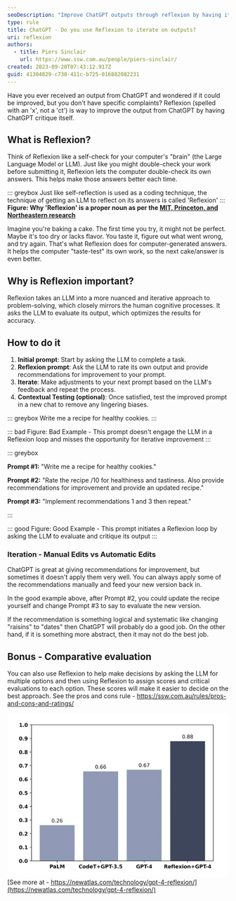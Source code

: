 ```yaml
---
seoDescription: "Improve ChatGPT outputs through reflexion by having it critique itself, enhancing accuracy and iteration."
type: rule
title: ChatGPT - Do you use Reflexion to iterate on outputs?
uri: reflexion
authors:
  - title: Piers Sinclair
    url: https://www.ssw.com.au/people/piers-sinclair/
created: 2023-09-20T07:43:12.917Z
guid: 41304829-c730-411c-b725-016882082231
---
```


Have you ever received an output from ChatGPT and wondered if it could be improved, but you don't have specific complaints? Reflexion (spelled with an 'x', not a 'ct') is way to improve the output from ChatGPT by having ChatGPT critique itself.

<!--endintro-->

## What is Reflexion?

Think of Reflexion like a self-check for your computer's "brain" (the Large Language Model or LLM). Just like you might double-check your work before submitting it, Reflexion lets the computer double-check its own answers. This helps make those answers better each time.

::: greybox
Just like self-reflection is used as a coding technique, the technique of getting an LLM to reflect on its answers is called 'Reflexion'
:::
**Figure: Why 'Reflexion' is a proper noun as per the [MIT, Princeton, and Northeastern research](https://arxiv.org/pdf/2303.11366.pdf)**

Imagine you're baking a cake. The first time you try, it might not be perfect. Maybe it's too dry or lacks flavor. You taste it, figure out what went wrong, and try again. That's what Reflexion does for computer-generated answers. It helps the computer "taste-test" its own work, so the next cake/answer is even better.

## Why is Reflexion important?

Reflexion takes an LLM into a more nuanced and iterative approach to problem-solving, which closely mirrors the human cognitive processes. It asks the LLM to evaluate its output, which optimizes the results for accuracy.

## How to do it

1. **Initial prompt**: Start by asking the LLM to complete a task.
2. **Reflexion prompt**: Ask the LLM to rate its own output and provide recommendations for improvement to your prompt.
3. **Iterate**: Make adjustments to your next prompt based on the LLM's feedback and repeat the process.
4. **Contextual Testing (optional)**: Once satisfied, test the improved prompt in a new chat to remove any lingering biases.

::: greybox
Write me a recipe for healthy cookies.
:::

::: bad 
Figure: Bad Example - This prompt doesn't engage the LLM in a Reflexion loop and misses the opportunity for iterative improvement
:::

::: greybox

**Prompt #1:** "Write me a recipe for healthy cookies."

**Prompt #2:** "Rate the recipe /10 for healthiness and tastiness. Also provide recommendations for improvement and provide an updated recipe."

**Prompt #3:** "Implement recommendations 1 and 3 then repeat."

:::

::: good 
Figure: Good Example - This prompt initiates a Reflexion loop by asking the LLM to evaluate and critique its output
:::

### Iteration - Manual Edits vs Automatic Edits
ChatGPT is great at giving recommendations for improvement, but sometimes it doesn't apply them very well. You can always apply some of the recommendations manually and feed your new version back in.

In the good example above, after Prompt #2, you could update the recipe yourself and change Prompt #3 to say to evaluate the new version.

If the recommendation is something logical and systematic like changing "raisins" to "dates" then ChatGPT will probably do a good job.
On the other hand, if it is something more abstract, then it may not do the best job.

## Bonus - Comparative evaluation

You can also use Reflexion to help make decisions by asking the LLM for multiple options and then using Reflexion to assign scores and critical evaluations to each option. These scores will make it easier to decide on the best approach. See the pros and cons rule - https://ssw.com.au/rules/pros-and-cons-and-ratings/

![Figure: GPT-4 was found to be 30% more accurate on coding tests when asked to critique itself in self-reflective loops](reflexion-figure.png)
[See more at - https://newatlas.com/technology/gpt-4-reflexion/](https://newatlas.com/technology/gpt-4-reflexion/)
